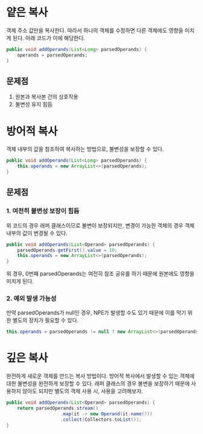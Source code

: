 # 얕은 복사
객체 주소 값만을 복사한다. 따라서 하나의 객체를 수정하면 다른 객체에도 영향을 미치게 된다. 아래 코드가 이에 해당한다.
```java
public void addOperands(List<Long> parsedOperands) {
	operands = parsedOperands;
}
```
## 문제점
1. 원본과 복사본 간의 상호작용
2. 불변성 유지 힘듬

# 방어적 복사
객체 내부의 값을 참조하여 복사하는 방법으로, 불변성을 보장할 수 있다.

```java
public void addOperands(List<Long> parsedOperands) {
    this.operands = new ArrayList<>(parsedOperands);
}
```

## 문제점
### 1. 여전히 불변성 보장이 힘듬
위 코드의 경우 래퍼 클래스이므로 불변이 보장되지만, 변경이 가능한 객체의 경우 객체 내부의 값이 변경될 수 있다.
```java
public void addOperands(List<Operand> parsedOperands) {
	parsedOperands.getFirst().value = 10;
    this.operands = new ArrayList<>(parsedOperands);
}
```
위 경우, 0번째 parsedOperands는 여전히 참조 공유를 하기 때문에 원본에도 영향을 미치게 된다.

### 2. 예외 발생 가능성
만약 parsedOperands가 null인 경우, NPE가 발생할 수도 있기 때문에 이를 막기 위한 별도의 장치가 필요할 수 있다.
```java
this.operands = parsedOperands != null ? new ArrayList<>(parsedOperands) : new ArrayList<>();
```

# 깊은 복사
완전하게 새로운 객체를 만드는 복사 방법이다. 방어적 복사에서 발생할 수 있는 객체에 대한 불변성을 완전하게 보장할 수 있다. 래퍼 클래스의 경우 불변을 보장하기 때문에 사용하지 않아도 되지만 별도의 객체 사용 시, 사용을 고려해보자.
```java
public void addOperands(List<Operand> parsedOperands) {
	return parsedOperands.stream()
	                .map(it -> new Operand(it.name()))
	                .collect(Collectors.toList());
}
```
